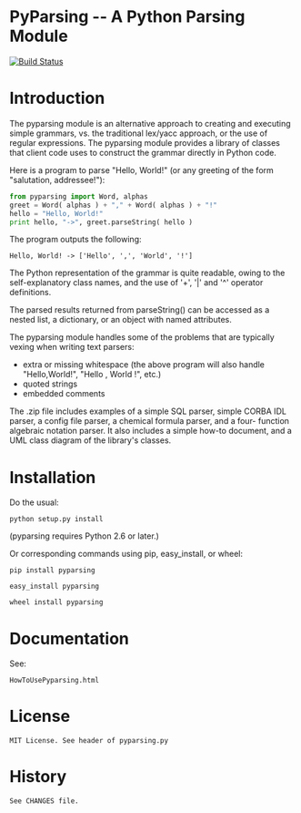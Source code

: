 PyParsing -- A Python Parsing Module
====================================
[![Build Status](https://travis-ci.org/pyparsing/pyparsing.svg?branch=master)](https://travis-ci.org/pyparsing/pyparsing)

Introduction
============

The pyparsing module is an alternative approach to creating and executing 
simple grammars, vs. the traditional lex/yacc approach, or the use of 
regular expressions.  The pyparsing module provides a library of classes 
that client code uses to construct the grammar directly in Python code.

Here is a program to parse "Hello, World!" (or any greeting of the form 
"salutation, addressee!"):

```python
from pyparsing import Word, alphas
greet = Word( alphas ) + "," + Word( alphas ) + "!"
hello = "Hello, World!"
print hello, "->", greet.parseString( hello )
```

The program outputs the following:

    Hello, World! -> ['Hello', ',', 'World', '!']

The Python representation of the grammar is quite readable, owing to the 
self-explanatory class names, and the use of '+', '|' and '^' operator 
definitions.

The parsed results returned from parseString() can be accessed as a 
nested list, a dictionary, or an object with named attributes.

The pyparsing module handles some of the problems that are typically 
vexing when writing text parsers:
- extra or missing whitespace (the above program will also handle 
  "Hello,World!", "Hello  ,  World  !", etc.)
- quoted strings
- embedded comments

The .zip file includes examples of a simple SQL parser, simple CORBA IDL 
parser, a config file parser, a chemical formula parser, and a four-
function algebraic notation parser.  It also includes a simple how-to 
document, and a UML class diagram of the library's classes.



Installation
============

Do the usual:

    python setup.py install
    
(pyparsing requires Python 2.6 or later.)

Or corresponding commands using pip, easy_install, or wheel:

    pip install pyparsing
    
    easy_install pyparsing
    
    wheel install pyparsing


Documentation
=============

See:

    HowToUsePyparsing.html


License
=======

    MIT License. See header of pyparsing.py

History
=======

    See CHANGES file.
